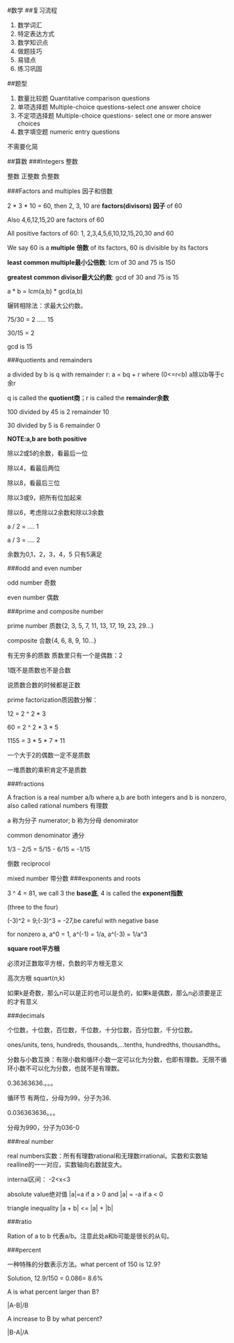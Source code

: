 #数学
##复习流程
1. 数学词汇
2. 特定表达方式
3. 数学知识点
4. 做题技巧
5. 易错点
6. 练习巩固


##题型
1. 数量比较题 Quantitative comparison questions
2. 单项选择题 Multiple-choice questions-select one answer choice
3. 不定项选择题 Multiple-choice questions- select one or more answer choices
4. 数字填空题 numeric entry questions

不需要化简

##算数
###Integers 整数

整数
正整数
负整数

###Factors and multiples 因子和倍数

2 * 3 * 10 = 60, then 2, 3, 10 are **factors(divisors) 因子** of 60

Also 4,6,12,15,20 are factors of 60

All positive factors of 60: 1, 2,3,4,5,6,10,12,15,20,30 and 60

We say 60 is a **multiple 倍数** of its factors, 60 is divisible by its factors

**least common multiple最小公倍数**: lcm of 30 and 75 is 150

**greatest common divisor最大公约数**: gcd of 30 and 75 is 15

a * b = lcm(a,b) * gcd(a,b)

辗转相除法：求最大公约数。

75/30 = 2 ..... 15

30/15 = 2

gcd is 15

###quotients and remainders

a divided by b is q with remainder r: a = bq + r where (0<=r<b) a除以b等于c余r

q is called the **quotient商**；r is called the **remainder余数**

100 divided by 45 is 2 remainder 10

30 divided by 5 is 6 remainder 0

**NOTE:a,b are both positive**

除以2或5的余数，看最后一位

除以4，看最后两位

除以8，看最后三位

除以3或9，把所有位加起来

除以6，考虑除以2余数和除以3余数

a / 2 = .... 1

a / 3 = .... 2

余数为0,1，2，3，4，5 只有5满足

###odd and even number

odd number 奇数

even number 偶数

###prime and composite number

prime number 质数{2, 3, 5, 7, 11, 13, 17, 19, 23, 29...}

composite 合数{4, 6, 8, 9, 10...}

有无穷多的质数 质数里只有一个是偶数：2

1既不是质数也不是合数

说质数合数的时候都是正数

prime factorization质因数分解：

12 = 2 ^ 2 * 3

60 = 2 ^ 2 * 3 * 5

1155 = 3 * 5 * 7 * 11

一个大于2的偶数一定不是质数

一堆质数的乘积肯定不是质数

###fractions

A fraction is a real number a/b where a,b are both integers and b is nonzero, also called rational numbers 有理数

a 称为分子 numerator; b 称为分母 denomirator

common denominator 通分

1/3 - 2/5 = 5/15 - 6/15 = -1/15

倒数 reciprocol

mixed number 带分数 
###exponents and roots

3 ^ 4 = 81, we call 3 the **base底**, 4 is called the **exponent指数**

(three to the four)

(-3)^2 = 9;(-3)^3 = -27,be careful with negative base

for nonzero a, a^0 = 1, a^(-1) = 1/a, a^(-3) = 1/a^3

**square root平方根**

必须对正数取平方根，负数的平方根无意义

高次方根 squart(n,k)

如果k是奇数，那么n可以是正的也可以是负的，如果k是偶数，那么n必须要是正的才有意义

###decimals

个位数，十位数，百位数，千位数，十分位数，百分位数，千分位数。

ones/units, tens, hundreds, thousands,...tenths, hundredths, thousandths。

分数与小数互换：有限小数和循环小数一定可以化为分数，也即有理数。无限不循环小数不可以化为分数，也就不是有理数。

0.36363636.。。。

循环节 有两位，分母为99，分子为36.

0.036363636。。。

分母为990，分子为036-0
                                        

###real number

real numbers实数：所有有理数rational和无理数irrational。实数和实数轴realline的一一对应，实数轴向右数就变大。

internal区间： -2<x<3

absolute value绝对值 |a|=a if a > 0 and |a| = -a if a < 0

triangle inequality |a + b| <= |a| + |b|

###ratio

Ration of a to b 代表a/b。注意此处a和b可能是很长的从句。

###percent

一种特殊的分数表示方法。what percent of 150 is 12.9?

Solution, 12.9/150 = 0.086= 8.6%

A is what percent larger than B?

|A-B|/B

A increase to B by what percent?

|B-A|/A